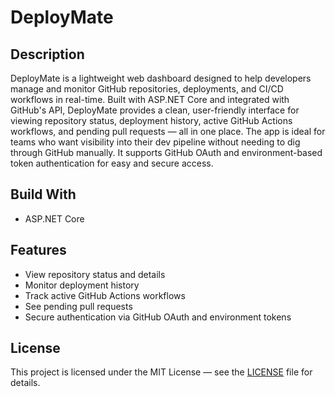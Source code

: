 # DeployMate

## Description
DeployMate is a lightweight web dashboard designed to help developers manage and monitor GitHub repositories, deployments, and CI/CD workflows in real-time. Built with ASP.NET Core and integrated with GitHub's API, DeployMate provides a clean, user-friendly interface for viewing repository status, deployment history, active GitHub Actions workflows, and pending pull requests — all in one place. The app is ideal for teams who want visibility into their dev pipeline without needing to dig through GitHub manually. It supports GitHub OAuth and environment-based token authentication for easy and secure access.

## Build With
- ASP.NET Core

## Features
- View repository status and details
- Monitor deployment history
- Track active GitHub Actions workflows
- See pending pull requests
- Secure authentication via GitHub OAuth and environment tokens

## License
This project is licensed under the MIT License — see the [LICENSE](LICENSE) file for details.